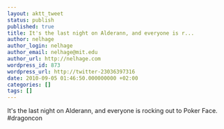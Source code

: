```yaml
---
layout: aktt_tweet
status: publish
published: true
title: It's the last night on Alderann, and everyone is r...
author: nelhage
author_login: nelhage
author_email: nelhage@mit.edu
author_url: http://nelhage.com
wordpress_id: 873
wordpress_url: http://twitter-23036397316
date: 2010-09-05 01:46:50.000000000 +02:00
categories: []
tags: []
---
```

It's the last night on Alderann, and everyone is rocking out to Poker Face. #dragoncon
